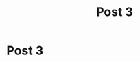 ﻿---
slug: post3
title: Post 3
Date: 23-11-2019
tags: programs AI
excerpt: excerpt of post 3 
---
# Post 3


